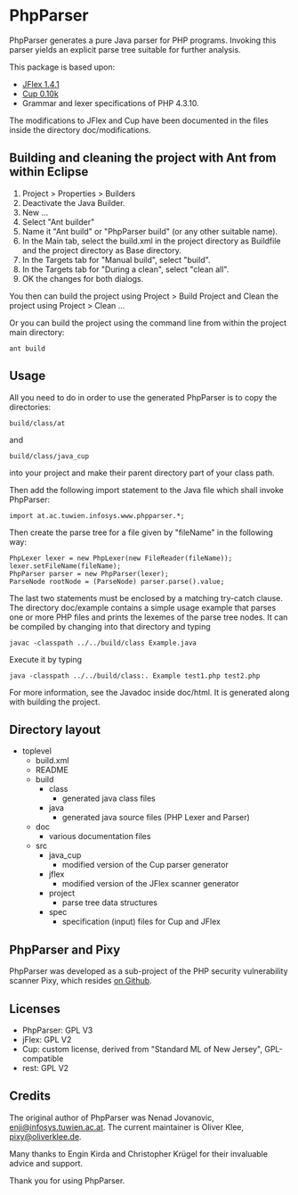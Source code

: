 # PhpParser

PhpParser generates a pure Java parser for PHP programs. Invoking this parser
yields an explicit parse tree suitable for further analysis.

This package is based upon:

- [JFlex 1.4.1](http://www.jflex.de/)
- [Cup 0.10k](http://www2.cs.tum.edu/projects/cup/)
- Grammar and lexer specifications of PHP 4.3.10.

The modifications to JFlex and Cup have been documented in the files inside
the directory doc/modifications.


## Building and cleaning the project with Ant from within Eclipse

1. Project > Properties > Builders
2. Deactivate the Java Builder.
3. New ...
4. Select "Ant builder"
3. Name it "Ant build" or "PhpParser build" (or any other suitable name).
5. In the Main tab, select the build.xml in the project directory as Buildfile and the project directory as Base directory.
6. In the Targets tab for "Manual build", select "build".
7. In the Targets tab for "During a clean", select "clean all".
8. OK the changes for both dialogs.

You then can build the project using Project > Build Project and Clean the project using Project > Clean ...

Or you can build the project using the command line from within the project main directory:

    ant build


## Usage

All you need to do in order to use the generated PhpParser is to copy the directories:

    build/class/at

and

    build/class/java_cup

into your project and make their parent directory part of your class path.

Then add the following import statement to the Java file which shall invoke PhpParser:

    import at.ac.tuwien.infosys.www.phpparser.*;

Then create the parse tree for a file given by "fileName" in the following way:

    PhpLexer lexer = new PhpLexer(new FileReader(fileName));
    lexer.setFileName(fileName);
    PhpParser parser = new PhpParser(lexer);
    ParseNode rootNode = (ParseNode) parser.parse().value;

The last two statements must be enclosed by a matching try-catch clause. The
directory doc/example contains a simple usage example that parses one or more
PHP files and prints the lexemes of the parse tree nodes. It can be compiled by
changing into that directory and typing

    javac -classpath ../../build/class Example.java

Execute it by typing

    java -classpath ../../build/class:. Example test1.php test2.php


For more information, see the Javadoc inside doc/html. It is generated along
with building the project.


## Directory layout
- toplevel
  - build.xml
  - README
  - build
    - class
      - generated java class files
    - java
      - generated java source files (PHP Lexer and Parser)
  - doc
    - various documentation files
  - src
    - java_cup
      - modified version of the Cup parser generator
    - jflex
      - modified version of the JFlex scanner generator
    - project
      - parse tree data structures
    - spec
      - specification (input) files for Cup and JFlex


## PhpParser and Pixy

PhpParser was developed as a sub-project of the PHP security vulnerability scanner Pixy, which resides [on Github](https://github.com/oliverklee/pixy "Pixy on Github").


## Licenses

* PhpParser: GPL V3
* jFlex: GPL V2
* Cup: custom license, derived from "Standard ML of New Jersey", GPL-compatible
* rest: GPL V2

## Credits

The original author of PhpParser was Nenad Jovanovic, enji@infosys.tuwien.ac.at. The current maintainer is Oliver Klee, pixy@oliverklee.de.

Many thanks to Engin Kirda and Christopher Krügel for their invaluable advice
and support.

Thank you for using PhpParser.

